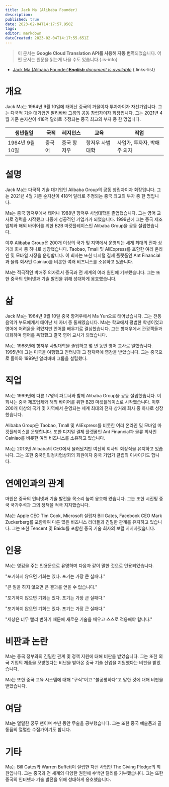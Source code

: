 ```yaml
---
title: Jack Ma (Alibaba Founder)
description: 
published: true
date: 2023-02-04T14:17:57.950Z
tags: 
editor: markdown
dateCreated: 2023-02-04T14:17:55.651Z
---
```


> 이 문서는 **Google Cloud Translation API를 사용해 자동 번역**되었습니다.
어떤 문서는 원문을 읽는게 나을 수도 있습니다.{.is-info}



- [Jack Ma (Alibaba Founder)***English** document is available*](/en/Knowledge-base/Dictionary/Person/jack-ma-alibaba-founder)
{.links-list}


# 개요

Jack Ma는 1964년 9월 10일에 태어난 중국의 거물이자 투자자이자 자선가입니다. 그는 다국적 기술 대기업인 알리바바 그룹의 공동 창립자이자 회장입니다. 그는 2021년 4월 기준 순자산이 418억 달러로 추정되는 중국 최고의 부자 중 한 명입니다.

| 생년월일 | 국적 | 레지던스 | 교육 | 직업 |
| ------------- | ----------- | --------- | -------- | ---------- |
| 1964년 9월 10일 | 중국어 | 중국 항저우 | 항저우 사범대학 | 사업가, 투자자, 박애주 의자 |

# 설명

Jack Ma는 다국적 기술 대기업인 Alibaba Group의 공동 창립자이자 회장입니다. 그는 2021년 4월 기준 순자산이 418억 달러로 추정되는 중국 최고의 부자 중 한 명입니다.

Ma는 중국 항저우에서 태어나 1988년 항저우 사범대학을 졸업했습니다. 그는 영어 교사로 경력을 시작했고 나중에 성공적인 기업가가 되었습니다. 1999년에 그는 중국 제조업체와 해외 바이어를 위한 B2B 마켓플레이스인 Alibaba Group을 공동 설립했습니다.

이후 Alibaba Group은 200개 이상의 국가 및 지역에서 운영되는 세계 최대의 전자 상거래 회사 중 하나로 성장했습니다. Taobao, Tmall 및 AliExpress를 포함한 여러 온라인 및 모바일 시장을 운영합니다. 이 회사는 또한 디지털 결제 플랫폼인 Ant Financial과 물류 회사인 Cainiao를 비롯한 여러 비즈니스를 소유하고 있습니다.

Ma는 적극적인 박애주 의자로서 중국과 전 세계의 여러 원인에 기부했습니다. 그는 또한 중국의 인터넷과 기술 발전을 위해 성대하게 옹호했습니다.

# 삶

Jack Ma는 1964년 9월 10일 중국 항저우에서 Ma Yun으로 태어났습니다. 그는 전통 음악가 부모에게서 태어난 세 자녀 중 둘째였습니다. Ma는 학교에서 평범한 학생이었고 영어에 어려움을 겪었지만 언어를 배우기로 결심했습니다. 그는 항저우에서 관광객들과 대화하며 영어를 독학했고 결국 영어 교사가 되었습니다.

Ma는 1988년에 항저우 사범대학을 졸업하고 몇 년 동안 영어 교사로 일했습니다. 1995년에 그는 미국을 여행했고 인터넷과 그 잠재력에 영감을 받았습니다. 그는 중국으로 돌아와 1999년 알리바바 그룹을 설립했다.

# 직업

Ma는 1999년에 다른 17명의 파트너와 함께 Alibaba Group을 공동 설립했습니다. 이 회사는 중국 제조업체와 해외 바이어를 위한 B2B 마켓플레이스로 시작했습니다. 이후 200개 이상의 국가 및 지역에서 운영되는 세계 최대의 전자 상거래 회사 중 하나로 성장했습니다.

Alibaba Group은 Taobao, Tmall 및 AliExpress를 비롯한 여러 온라인 및 모바일 마켓플레이스를 운영합니다. 또한 디지털 결제 플랫폼인 Ant Financial과 물류 회사인 Cainiao를 비롯한 여러 비즈니스를 소유하고 있습니다.

Ma는 2013년 Alibaba의 CEO에서 물러났지만 여전히 회사의 회장직을 유지하고 있습니다. 그는 또한 중국인민정치협상회의 회원이자 중국 기업가 클럽의 이사이기도 합니다.

# 연예인과의 관계

마윈은 중국의 인터넷과 기술 발전을 목소리 높여 옹호해 왔습니다. 그는 또한 시진핑 중국 국가주석과 그의 정책을 적극 지지했습니다.

Ma는 Apple CEO Tim Cook, Microsoft 설립자 Bill Gates, Facebook CEO Mark Zuckerberg를 포함하여 다른 많은 비즈니스 리더들과 긴밀한 관계를 유지하고 있습니다. 그는 또한 Tencent 및 Baidu를 포함한 중국 기술 회사의 보컬 지지자였습니다.

# 인용

Ma는 영감을 주는 인용문으로 유명하며 다음과 같이 말한 것으로 인용되었습니다.

"포기하지 않으면 기회는 있다. 포기는 가장 큰 실패다."

"큰 일을 하지 않으면 큰 결과를 얻을 수 없습니다."

"포기하지 않으면 기회는 있다. 포기는 가장 큰 실패다."

"포기하지 않으면 기회는 있다. 포기는 가장 큰 실패다."

"세상은 너무 빨리 변하기 때문에 새로운 기술을 배우고 스스로 적응해야 합니다."

# 비판과 논란

Ma는 중국 정부와의 긴밀한 관계 및 정책 지원에 대해 비판을 받았습니다. 그는 또한 외국 기업의 제품을 모방했다는 비난을 받아온 중국 기술 산업을 지원했다는 비판을 받았습니다.

Ma는 또한 중국 교육 시스템에 대해 "구식"이고 "불공평하다"고 말한 것에 대해 비판을 받았습니다.

# 여담

Ma는 열렬한 쿵푸 팬이며 수년 동안 무술을 공부했습니다. 그는 또한 중국 예술품과 골동품의 열렬한 수집가이기도 합니다.

# 기타

Ma는 Bill Gates와 Warren Buffett이 설립한 자선 사업인 The Giving Pledge의 회원입니다. 그는 중국과 전 세계의 다양한 원인에 수백만 달러를 기부했습니다. 그는 또한 중국의 인터넷과 기술 발전을 위해 성대하게 옹호했습니다.